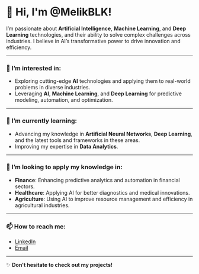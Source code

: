 
# 👋 Hi, I'm @MelikBLK!  

I’m passionate about **Artificial Intelligence**, **Machine Learning**, and **Deep Learning** technologies, and their ability to solve complex challenges across industries. I believe in AI’s transformative power to drive innovation and efficiency.

---

### 👀 **I’m interested in**:
- Exploring cutting-edge **AI** technologies and applying them to real-world problems in diverse industries.
- Leveraging **AI**, **Machine Learning**, and **Deep Learning** for predictive modeling, automation, and optimization.

---

### 🌱 **I’m currently learning**:
- Advancing my knowledge in **Artificial Neural Networks**, **Deep Learning**, and the latest tools and frameworks in these areas.
- Improving my expertise in **Data Analytics**.

---

### 🚀 **I’m looking to apply my knowledge in**:
- **Finance**: Enhancing predictive analytics and automation in financial sectors.
- **Healthcare**: Applying AI for better diagnostics and medical innovations.
- **Agriculture**: Using AI to improve resource management and efficiency in agricultural industries.

---

### 📫 **How to reach me**:
- [LinkedIn](https://www.linkedin.com/in/melik-belkhiria)  
- [Email](mailto:belkhiria.melik02@gmail.com)

---

✨ **Don't hesitate to check out my projects!**
